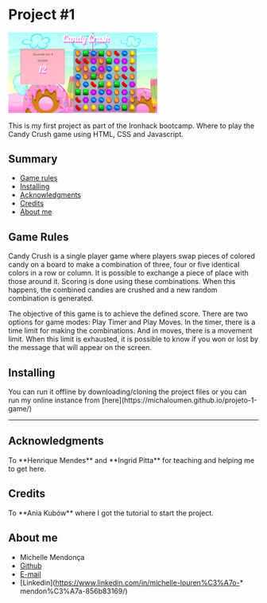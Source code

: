 # Project #1
<img src="Captura de tela de 2021-02-24 14-54-44.png" width="300">

<p>This is my first project as part of the Ironhack bootcamp. Where to play the Candy Crush game using HTML, CSS and Javascript.

## Summary 
- [Game rules](#game-rules)
- [Installing](#installing)
- [Acknowledgments](#acknowledgments)
- [Credits](#credits)
- [About me](#about-me)


## Game Rules
<p>Candy Crush is a single player game where players swap pieces of colored candy on a board to make a combination of three, four or five identical colors in a row or column. It is possible to exchange a piece of place with those around it. Scoring is done using these combinations. When this happens, the combined candies are crushed and a new random combination is generated.<br>
<p>The objective of this game is to achieve the defined score. There are two options for game modes: Play Timer and Play Moves. In the timer, there is a time limit for making the combinations. And in moves, there is a movement limit. When this limit is exhausted, it is possible to know if you won or lost by the message that will appear on the screen.

## Installing
<p>You can run it offline by downloading/cloning the project files or you can run my online instance from [here](https://michaloumen.github.io/projeto-1-game/)

----------------------------
## Acknowledgments 
<p>To **Henrique Mendes** and **Ingrid Pitta** for teaching and helping me to get here.

## Credits 
<p>To **Ania Kubów** where I got the tutorial to start the project.

## About me  
* Michelle Mendonça 
* [Github](https://github.com/michaloumen)
* [E-mail](michelle.lmendonca@gmail.com)
* [Linkedin](https://www.linkedin.com/in/michelle-louren%C3%A7o-* mendon%C3%A7a-856b83169/)


